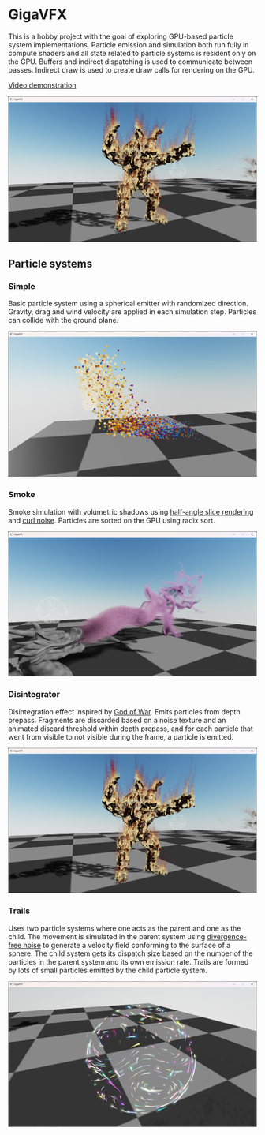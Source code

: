# GigaVFX

This is a hobby project with the goal of exploring GPU-based particle system implementations. Particle emission and simulation both run fully in compute shaders
and all state related to particle systems is resident only on the GPU. Buffers and indirect dispatching is used to communicate between passes. Indirect draw is used to create draw calls for rendering on the GPU.

[Video demonstration](https://www.youtube.com/watch?v=AAf6r7EPoss)

<!---[![IMAGE ALT TEXT HERE](https://img.youtube.com/vi/AAf6r7EPoss/0.jpg)](https://www.youtube.com/watch?v=AAf6r7EPoss)-->
![Alt text](screenshots/armadillo.png?raw=true "Burning armadillo")

## Particle systems

### Simple

Basic particle system using a spherical emitter with randomized direction. Gravity, drag and wind velocity are applied in each simulation step. Particles can collide with the ground plane. 

![Alt text](screenshots/simple.png?raw=true "Simple emitter")

### Smoke

Smoke simulation with volumetric shadows using [half-angle slice rendering](https://developer.download.nvidia.com/compute/DevZone/C/html_x64/5_Simulations/smokeParticles/doc/smokeParticles.pdf) and [curl noise](https://www.cs.ubc.ca/~rbridson/docs/bridson-siggraph2007-curlnoise.pdf). Particles are sorted on the GPU using radix sort.

![Alt text](screenshots/smoke.png?raw=true "Smoke simulation")

### Disintegrator

Disintegration effect inspired by [God of War](https://gdcvault.com/play/1025973/Disintegrating-Meshes-with-Particles-in). Emits particles from depth prepass. Fragments are discarded based on a noise texture and an animated discard threshold within depth prepass, and for each particle that went from visible to not visible during the frame, a particle is emitted.

![Alt text](screenshots/armadillo.png?raw=true "Disintegrate effect")

### Trails

Uses two particle systems where one acts as the parent and one as the child. The movement is simulated in the parent system using [divergence-free noise](https://citeseerx.ist.psu.edu/document?repid=rep1&type=pdf&doi=7bb700941935fb37e14bbd3d39abfd5b8318b470) to generate a velocity field conforming to the surface of a sphere. The child system gets its dispatch size based on the number of the particles in the parent system and its own emission rate. Trails are formed by lots of small particles emitted by the child particle system.

![Alt text](screenshots/trails.png?raw=true "Disintegrate effect")

